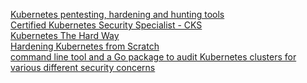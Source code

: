 [Kubernetes pentesting, hardening and hunting tools](https://github.com/SunWeb3Sec/Kubernetes-security) \
[Certified Kubernetes Security Specialist - CKS](https://github.com/walidshaari/Certified-Kubernetes-Security-Specialist) \
[Kubernetes The Hard Way](https://github.com/kelseyhightower/kubernetes-the-hard-way) \
[Hardening Kubernetes from Scratch](https://github.com/hardening-kubernetes/from-scratch) \
[command line tool and a Go package to audit Kubernetes clusters for various different security concerns](https://github.com/Shopify/kubeaudit)
